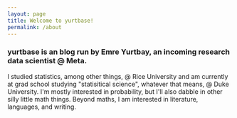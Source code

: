 ```yaml
---
layout: page
title: Welcome to yurtbase!
permalink: /about
---
```


### yurtbase is an blog run by Emre Yurtbay, an incoming research data scientist @ Meta.

I studied statistics, among other things, @ Rice University and am currently at grad school studying "statisitical science", whatever that means, @ Duke University. I'm mostly interested in probability, but I'll also dabble in other silly little math things. Beyond maths, I am interested in literature, languages, and writing.
